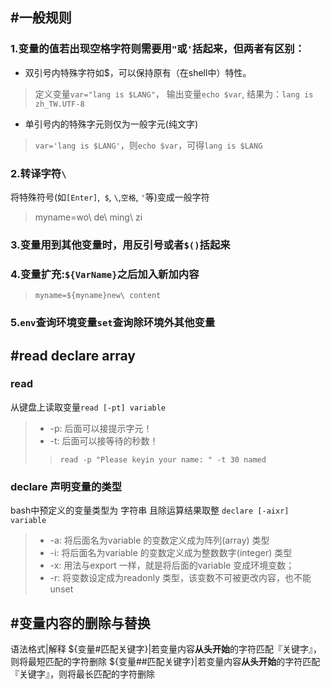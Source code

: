 ## #一般规则
### 1.变量的值若出现空格字符则需要用`"`或`'`括起来，但两者有区别：  
* 双引号内特殊字符如$，可以保持原有（在shell中）特性。
>定义变量`var="lang is $LANG"`，  输出变量`echo $var`, 结果为：`lang is zh_TW.UTF-8`  
* 单引号内的特殊字元则仅为一般字元(纯文字)
>`var='lang is $LANG'`，则`echo $var`，可得`lang is $LANG`
### 2.转译字符`\`
将特殊符号(如`[Enter]`,` $`, `\`,`空格`, `'`等)变成一般字符  
>myname=wo\ de\ ming\ zi
### 3.变量用到其他变量时，用反引号或者`$()`括起来
### 4.变量扩充:`${VarName}`之后加入新加内容
>`myname=${myname}new\ content` 
### 5.`env`查询环境变量`set`查询除环境外其他变量
## #read declare array
### read
从键盘上读取变量`read [-pt] variable`  
>* -p: 后面可以接提示字元！  
>* -t: 后面可以接等待的秒数！
>>`read -p "Please keyin your name: " -t 30 named`  
### declare 声明变量的类型
bash中预定义的变量类型为 字符串 且除运算结果取整
`declare [-aixr] variable`  
>* -a: 将后面名为variable 的变数定义成为阵列(array) 类型
>* -i: 将后面名为variable 的变数定义成为整数数字(integer) 类型
>* -x: 用法与export 一样，就是将后面的variable 变成环境变数；
>* -r: 将变数设定成为readonly 类型，该变数不可被更改内容，也不能unset
## #变量内容的删除与替换
语法格式|解释
${变量#匹配关键字}|若变量内容**从头开始**的字符匹配『关键字』，则将最短匹配的字符删除
${变量##匹配关键字}|若变量内容**从头开始**的字符匹配『关键字』，则将最长匹配的字符删除
